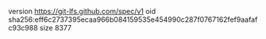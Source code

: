 version https://git-lfs.github.com/spec/v1
oid sha256:eff6c2737395ecaa966b084159535e454990c287f0767162fef9aafafc93c988
size 8377
